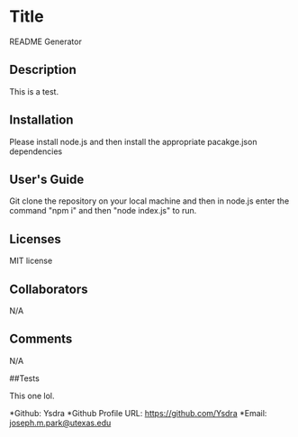 

#  Title

README Generator

## Description

This is a test.

## Installation

Please install node.js and then install the appropriate pacakge.json dependencies 

## User's Guide

Git clone the repository on your local machine and then in node.js enter the command "npm i" and then "node index.js" to run. 

## Licenses 

MIT license

## Collaborators

N/A

## Comments

N/A

##Tests 

This one lol.


*Github: Ysdra
*Github Profile URL: https://github.com/Ysdra
*Email: joseph.m.park@utexas.edu